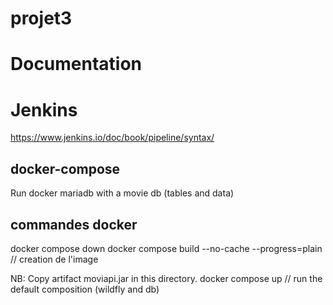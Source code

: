 # projet3

# Documentation

# Jenkins
https://www.jenkins.io/doc/book/pipeline/syntax/

## docker-compose 
Run docker mariadb with a movie db (tables and data)

## commandes docker
docker compose down
docker compose build --no-cache --progress=plain  // creation de l'image

NB: Copy artifact moviapi.jar in this directory.
docker compose up  // run the default composition (wildfly and db) 


